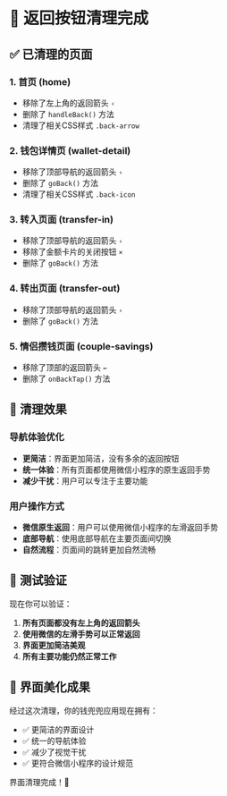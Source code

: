 # 🧹 返回按钮清理完成

## ✅ 已清理的页面

### 1. **首页 (home)**
- 移除了左上角的返回箭头 `‹`
- 删除了 `handleBack()` 方法
- 清理了相关CSS样式 `.back-arrow`

### 2. **钱包详情页 (wallet-detail)**
- 移除了顶部导航的返回箭头 `‹`
- 删除了 `goBack()` 方法
- 清理了相关CSS样式 `.back-icon`

### 3. **转入页面 (transfer-in)**
- 移除了顶部导航的返回箭头 `‹`
- 移除了金额卡片的关闭按钮 `×`
- 删除了 `goBack()` 方法

### 4. **转出页面 (transfer-out)**
- 移除了顶部导航的返回箭头 `‹`
- 删除了 `goBack()` 方法

### 5. **情侣攒钱页面 (couple-savings)**
- 移除了顶部的返回箭头 `←`
- 删除了 `onBackTap()` 方法

## 🎯 清理效果

### 导航体验优化
- **更简洁**：界面更加简洁，没有多余的返回按钮
- **统一体验**：所有页面都使用微信小程序的原生返回手势
- **减少干扰**：用户可以专注于主要功能

### 用户操作方式
- **微信原生返回**：用户可以使用微信小程序的左滑返回手势
- **底部导航**：使用底部导航在主要页面间切换
- **自然流程**：页面间的跳转更加自然流畅

## 🧪 测试验证

现在你可以验证：
1. **所有页面都没有左上角的返回箭头**
2. **使用微信的左滑手势可以正常返回**
3. **界面更加简洁美观**
4. **所有主要功能仍然正常工作**

## 🎨 界面美化成果

经过这次清理，你的钱兜兜应用现在拥有：
- ✅ 更简洁的界面设计
- ✅ 统一的导航体验
- ✅ 减少了视觉干扰
- ✅ 更符合微信小程序的设计规范

界面清理完成！🎊
